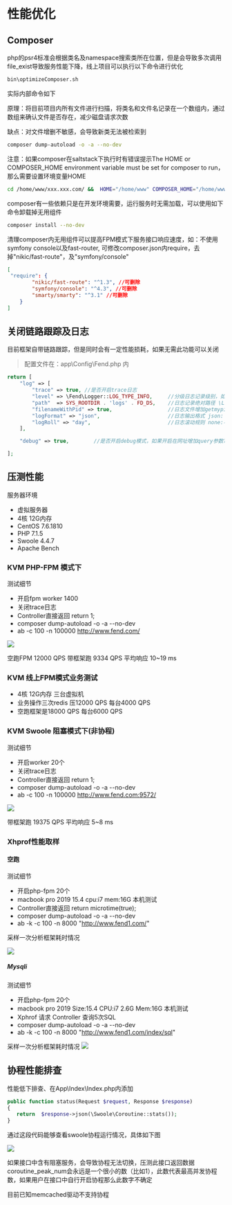 # 性能优化

## Composer
php的psr4标准会根据类名及namespace搜索类所在位置，但是会导致多次调用file_exist导致服务性能下降，线上项目可以执行以下命令进行优化
```bash
bin\optimizeComposer.sh
```
实际内部命令如下 
 
原理：将目前项目内所有文件进行扫描，将类名和文件名记录在一个数组内，通过数组来确认文件是否存在，减少磁盘请求次数 
 
缺点：对文件增删不敏感，会导致新类无法被检索到 

```bash
composer dump-autoload -o -a --no-dev
```

注意：如果composer在saltstack下执行时有错误提示The HOME or COMPOSER_HOME environment variable must be set for composer to run，那么需要设置环境变量HOME
```bash
cd /home/www/xxx.xxx.com/ &&  HOME="/home/www" COMPOSER_HOME="/home/www/.config/composer" /usr/local/php7/bin/php ./bin/composer dump-autoload -o -a --no-dev
``` 

composer有一些依赖只是在开发环境需要，运行服务时无需加载，可以使用如下命令卸载掉无用组件
```bash
composer install --no-dev
```

清理composer内无用组件可以提高FPM模式下服务接口响应速度，如：不使用symfony console以及fast-router, 可修改composer.json内require，去掉"nikic/fast-route"，及"symfony/console"
```json
[
 "require": {
        "nikic/fast-route": "^1.3", //可删除
        "symfony/console": "^4.3", //可删除
        "smarty/smarty": "^3.1" //可删除
    }
]
```

## 关闭链路跟踪及日志
目前框架自带链路跟踪，但是同时会有一定性能损耗，如果无需此功能可以关闭 

 > 配置文件在：app\Config\Fend.php 内 

```php
return [
    "log" => [
        "trace" => true, //是否开启trace日志
        "level" => \Fend\Logger::LOG_TYPE_INFO,     //分级日志记录级别，如果不想记录设置为LOG_TYPE_NONE
        "path"  => SYS_ROOTDIR . 'logs' . FD_DS,    //日志记录绝对路径 \Logs\eagleeye\*.log
        "filenameWithPid" => true,                  //日志文件增加getmypid，线上建议开启，主要原因是多进程高并发写大于8k的日志会导致文件内容相互覆盖
        "logFormat" => "json",                      //日志输出格式 json: json_encode方式, export:var_dump常见标准日志
        "logRoll" => "day",                         //日志滚动规则 none:不滚动，day:按天滚动，hour:按小时滚动
    ],

    "debug" => true,        //是否开启debug模式，如果开启在网址增加query参数?wxdebug=1可以看到错误原因

];

```

## 压测性能
服务器环境
 * 虚拟服务器
 * 4核 12G内存
 * CentOS 7.6.1810 
 * PHP 7.1.5 
 * Swoole 4.4.7
 * Apache Bench

### KVM PHP-FPM 模式下
测试细节
 * 开启fpm worker 1400
 * 关闭trace日志
 * Controller直接返回 return 1;
 * composer dump-autoload -o -a --no-dev
 * ab -c 100 -n 100000 http://www.fend.com/
 
![](./assets/fpm.png)

空跑FPM 12000 QPS 
带框架跑 9334 QPS 平均响应 10~19 ms

### KVM 线上FPM模式业务测试
 * 4核 12G内存 三台虚拟机 
 * 业务操作三次redis 压12000 QPS 每台4000 QPS
 * 空跑框架是18000 QPS 每台6000 QPS

### KVM Swoole 阻塞模式下(非协程)
测试细节
 * 开启worker 20个
 * 关闭trace日志
 * Controller直接返回 return 1;
 * composer dump-autoload -o -a --no-dev
 * ab -c 100 -n 100000 http://www.fend.com:9572/
 
![](./assets/swoole_perform.png)

带框架跑 19375 QPS 平均响应 5~8 ms

### Xhprof性能取样

#### 空跑
测试细节
 * 开启php-fpm 20个
 * macbook pro 2019 15.4 cpu:i7 mem:16G 本机测试
 * Controller直接返回 return microtime(true);
 * composer dump-autoload -o -a --no-dev
 * ab -k -c 100 -n 8000  "http://www.fend1.com/"
 
采样一次分析框架耗时情况

![](./assets/xhprof_performence.png)

##### Mysqli
测试细节
 * 开启php-fpm 20个
 * macbook pro 2019 Size:15.4 CPU:i7 2.6G Mem:16G 本机测试
 * Xphrof 请求 Controller 查询5次SQL
 * composer dump-autoload -o -a --no-dev
 * ab -k -c 100 -n 8000  "http://www.fend1.com/index/sql" 
 
采样一次分析框架耗时情况
![](./assets/xhprof_performence1.png)

## 协程性能排查
性能低下排查、在App\Index\Index.php内添加
```php
public function status(Request $request, Response $response)
{
   return  $response->json(\Swoole\Coroutine::stats());
}
```

通过这段代码能够查看swoole协程运行情况，具体如下图 

![](./assets/coroutine_status.png) 

如果接口中含有阻塞服务，会导致协程无法切换，压测此接口返回数据coroutine_peak_num会永远是一个很小的数（比如1），此数代表最高并发协程数，如果用户在接口中自行开启协程那么此数字不确定 

目前已知memcached驱动不支持协程 
